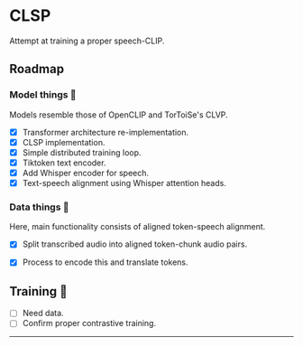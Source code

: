 # CLSP

Attempt at training a proper speech-CLIP.

## Roadmap

### Model things 🥞

Models resemble those of OpenCLIP and TorToiSe's CLVP.

- [x] Transformer architecture re-implementation.
- [x] CLSP implementation.
- [x] Simple distributed training loop.
- [x] Tiktoken text encoder.
- [x] Add Whisper encoder for speech.
- [x] Text-speech alignment using Whisper attention heads.

### Data things 📠

Here, main functionality consists of aligned token-speech alignment.

- [x] Split transcribed audio into aligned token-chunk audio pairs.
- [x] Process to encode this and translate tokens.


## Training 🤹

- [ ] Need data.
- [ ] Confirm proper contrastive training.

---
